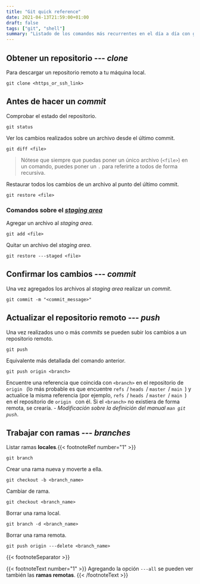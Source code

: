 ```yaml
---
title: "Git quick reference"
date: 2021-04-13T21:59:00+01:00
draft: false
tags: ["git", "shell"]
summary: "Listado de los comandos más recurrentes en el día a día con git."
---
```


## Obtener un repositorio --- *clone*

Para descargar un repositorio remoto a tu máquina local.

    git clone <https_or_ssh_link>

## Antes de hacer un *commit*

Comprobar el estado del repositorio.

    git status

Ver los cambios realizados sobre un archivo desde el último commit.

    git diff <file>

> Nótese que siempre que puedas poner un único archivo (`<file>`) en un comando,
> puedes poner un `.` para referirte a todos de forma recursiva.

Restaurar todos los cambios de un archivo al punto del último commit.

    git restore <file>

### Comandos sobre el [*staging area*](https://youtu.be/mVjHJFscwsk)

Agregar un archivo al *staging area*.

    git add <file>

Quitar un archivo del *staging area*.

    git restore ---staged <file>

## Confirmar los cambios --- *commit*

Una vez agregados los archivos al *staging area* realizar un *commit*.

    git commit -m "<commit_message>"

## Actualizar el repositorio remoto --- *push*

Una vez realizados uno o más *commits* se pueden subir los cambios a un
repositorio remoto.

    git push

Equivalente más detallada del comando anterior.

    git push origin <branch>

Encuentre una referencia que coincida con `<branch>` en el repositorio de  `origin ` (lo más probable es que encuentre  `refs `/ `heads `/ `master `/ `main `) y actualice la misma referencia (por ejemplo,  `refs `/ `heads `/ `master `/ `main `) en el repositorio de  `origin ` con él. Si el `<branch>` no existiera de forma remota, se crearía. - *Modificación sobre la definición del manual `man git push`*.

## Trabajar con ramas --- *branches*

Listar ramas **locales**.{{< footnoteRef number="1" >}}

    git branch

Crear una rama nueva y moverte a ella.

    git checkout -b <branch_name>

Cambiar de rama.

    git checkout <branch_name>

Borrar una rama local.

    git branch -d <branch_name>

Borrar una rama remota.

    git push origin ---delete <branch_name>

{{< footnoteSeparator >}}

{{< footnoteText number="1" >}}
Agregando la opción `---all` se pueden ver también las **ramas remotas**.
{{< /footnoteText >}}
